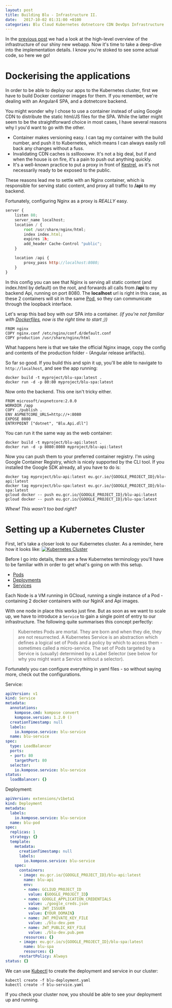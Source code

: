 ```yaml
---
layout: post
title: Building Blu - Infrastructure II.
date:   2017-10-02 01:31:00 +0100
categories: Blu Cloud Kubernetes dotnetcore CDN DevOps Infrastructure
---
```


In the [previous post](/Building-Blu-Infrastructure/) we had a look at the high-level overview of the infrastructure of our shiny new webapp. Now it's time to take a deep-dive into the implementation details. I know you're stoked to see some actual code, so here we go!

# Dockerising the applications
In order to be able to deploy our apps to the Kubernetes cluster, first we have to build Docker container images for them. If you remember, we're dealing with an Angular4 SPA, and a dotnetcore backend.

You might wonder why I chose to use a container instead of using Google CDN to distribute the static html/JS files for the SPA. While the latter might seem to be the straightforward choice in most cases, I have several reasons why I you'd want to go with the other.

* Container makes versioning easy. I can tag my container with the build number, and push it to Kubernetes, which means I can always easily roll back any changes without a fuss.
* Invalidating CDN caches is *ssllloooww*. It's not a big deal, but if and when the house is on fire, it's a pain to push out anything quickly.
* It's a well-known practice to put a proxy in front of [Kestrel](https://docs.microsoft.com/en-us/aspnet/core/fundamentals/servers/kestrel?tabs=aspnetcore2x), as it's not necessarily ready to be exposed to the public.

These reasons lead me to settle with an Nginx container, which is responsible for serving static content, and proxy all traffic to **/api** to my backend.

Fortunately, configuring Nginx as a proxy is *REALLY* easy.
``` javascript
server {
    listen 80;
    server_name localhost;
    location / {
        root /usr/share/nginx/html;
        index index.html;
        expires 1h;
        add_header Cache-Control "public";
    }

    location /api {
        proxy_pass http://localhost:8080;
    }
}
```
In this config you can see that Nginx is serving all static content (and index.html by default) on the root, and forwards all calls from **/api** to my backend Api, running on port 8080. The **localhost** url is right in this case, as these 2 containers will sit in the same [Pod](https://kubernetes.io/docs/concepts/workloads/pods/pod/), so they can communicate through the loopback interface.

Let's wrap this bad boy with our SPA into a container.
*(if you're not familiar with [Dockerfiles](https://docs.docker.com/engine/reference/builder/), now is the right time to start ;))*
```
FROM nginx
COPY nginx.conf /etc/nginx/conf.d/default.conf
COPY production /usr/share/nginx/html
```
What happens here is that we take the official Nginx image, copy the config and contents of the production folder - (Angular release artifacts).

So far so good. If you build this and spin it up, you'll be able to navigate to `http://localhost`, and see the app running:
``` shell
docker build -t myproject/blu-spa:latest .
docker run -d -p 80:80 myproject/blu-spa:latest
```

Now onto the backend. This one isn't tricky either.
```
FROM microsoft/aspnetcore:2.0.0
WORKDIR /app
COPY ./publish .
ENV ASPNETCORE_URLS=http://+:8080
EXPOSE 8080
ENTRYPOINT ["dotnet", "Blu.Api.dll"]
```

You can run it the same way as the web container:
``` shell
docker build -t myproject/blu-api:latest .
docker run -d -p 8080:8080 myproject/blu-api:latest
```

Now you can push them to your preferred container registry.
I'm using Google Container Registry, which is nicely supported by the CLI tool. If you installed the Google SDK already, all you have to do is:
```
docker tag myproject/blu-api:latest eu.gcr.io/{GOOGLE_PROJECT_ID}/blu-api:latest
docker tag myproject/blu-spa:latest eu.gcr.io/{GOOGLE_PROJECT_ID}/blu-spa:latest
gcloud docker -- push eu.gcr.io/{GOOGLE_PROJECT_ID}/blu-api:latest
gcloud docker -- push eu.gcr.io/{GOOGLE_PROJECT_ID}/blu-spa:latest
```

*Whew! This wasn't too bad right?*

# Setting up a Kubernetes Cluster
First, let's take a closer look to our Kubernetes cluster. As a reminder, here how it looks like:
<a href="/images/articles/infrastructure/kubernetes_cluster.png">![](/images/articles/infrastructure/kubernetes_cluster.png "Kubernetes Cluster")</a>

Before I go into details, there are a few Kubernetes terminology you'll have to be familiar with in order to get what's going on with this setup.

* [Pods](https://kubernetes.io/docs/concepts/workloads/pods/pod/)
* [Deployments](https://kubernetes.io/docs/concepts/workloads/controllers/deployment/)
* [Services](https://kubernetes.io/docs/concepts/services-networking/service/)

Each Node is a VM running in GCloud, running a single instance of a Pod - containing 2 docker containers with our NginX and Api images.

With one node in place this works just fine. But as soon as we want to scale up, we have to introduce a `Service` to gain a single point of entry to our infrastructure. The following quite summarises this concept perfectly:
> Kubernetes Pods are mortal. They are born and when they die, they are not resurrected.
> A Kubernetes Service is an abstraction which defines a logical set of Pods and a policy by which to access them -
> sometimes called a micro-service. The set of Pods targeted by a Service is (usually) determined by a Label Selector
> (see below for why you might want a Service without a selector).

Fortunately you can configure everything in yaml files - so without saying more, check out the configurations.

Service:
``` yaml
apiVersion: v1
kind: Service
metadata:
  annotations:
    kompose.cmd: kompose convert
    kompose.version: 1.2.0 ()
  creationTimestamp: null
  labels:
    io.kompose.service: blu-service
  name: blu-service
spec:
  type: LoadBalancer
  ports:
  - port: 80
    targetPort: 80
  selector:
    io.kompose.service: blu-service
status:
  loadBalancer: {}
```

Deployment:
``` yaml
apiVersion: extensions/v1beta1
kind: Deployment
metadata:
  labels:
    io.kompose.service: blu-service
  name: blu-pod
spec:
  replicas: 1
  strategy: {}
  template:
    metadata:
      creationTimestamp: null
      labels:
        io.kompose.service: blu-service
    spec:
      containers:
      - image: eu.gcr.io/{GOOGLE_PROJECT_ID}/blu-api:latest
        name: blu-api
        env:
        - name: GCLIUD_PROJECT_ID
          value: {GOOGLE_PROJECT_ID}
        - name: GOOGLE_APPLICATION_CREDENTIALS
          value: ./google_creds.json
        - name: JWT_ISSUER
          value: {YOUR_DOMAIN}
        - name: JWT_PRIVATE_KEY_FILE
          value: ./blu-dev.pem
        - name: JWT_PUBLIC_KEY_FILE
          value: ./blu-dev.pub.pem
        resources: {}
      - image: eu.gcr.io/s{GOOGLE_PROJECT_ID}/blu-spa:latest
        name: blu-spa
        resources: {}
      restartPolicy: Always
status: {}
```

We can use [Kubectl](https://kubernetes.io/docs/user-guide/kubectl-overview/) to create the deployment and service in our cluster:
```
kubectl create -f blu-deployment.yaml
kubectl create -f blu-service.yaml
```

If you check your cluster now, you should be able to see your deployment up and running.



